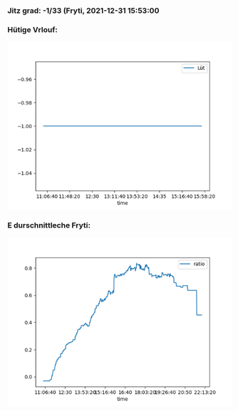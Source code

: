 ### Jitz grad: -1/33 (Fryti, 2021-12-31 15:53:00

### Hütige Vrlouf:
![Graph](Today.png)

### E durschnittleche Fryti:
![Graph](Fryti.png)